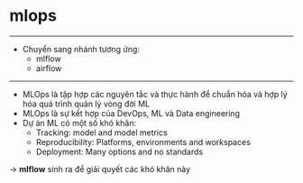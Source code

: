 # mlops
---
- Chuyển sang nhánh tương ứng:
  - mlflow
  - airflow
---
- MLOps là tập hợp các nguyên tắc và thực hành để chuẩn hóa và hợp lý hóa quá trình quản lý vòng đời ML
- MLOps là sự kết hợp của DevOps, ML và Data engineering
- Dự án ML có một số khó khăn:
  - Tracking: model and model metrics
  - Reproducibility: Platforms, environments and workspaces
  - Deployment: Many options and no standards
    
-> **mlflow** sinh ra để giải quyết các khó khăn này
